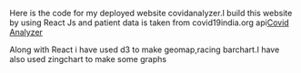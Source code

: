 Here is the code for my deployed website covidanalyzer.I build this website by using React Js and patient data is taken from covid19india.org api[Covid Analyzer](https://covidanalyzer1.github.io)

Along with React i have used d3 to make geomap,racing barchart.I have also used zingchart to make some graphs 